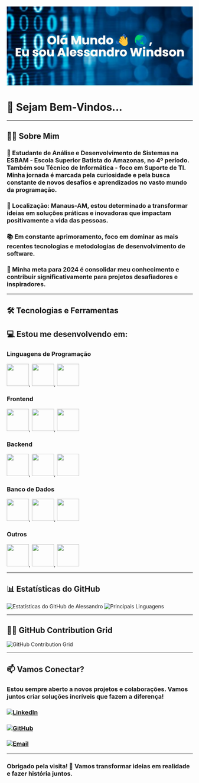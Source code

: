 ![Alessandro Windson](./banner.png)

# 🚀 Sejam Bem-Vindos...

---

## 👨‍💻 Sobre Mim

### 📖 Estudante de Análise e Desenvolvimento de Sistemas na ESBAM - Escola Superior Batista do Amazonas, no 4º período. Também sou Técnico de Informática - foco em Suporte de TI. Minha jornada é marcada pela curiosidade e pela busca constante de novos desafios e aprendizados no vasto mundo da programação.

### 📍 Localização: Manaus-AM, estou determinado a transformar ideias em soluções práticas e inovadoras que impactam positivamente a vida das pessoas.

### 📚 Em constante aprimoramento, foco em dominar as mais recentes tecnologias e metodologias de desenvolvimento de software.

### 🎯 Minha meta para 2024 é consolidar meu conhecimento e contribuir significativamente para projetos desafiadores e inspiradores.

---

## 🛠️ Tecnologias e Ferramentas

## 💻 Estou me desenvolvendo em:

### Linguagens de Programação

<img src="https://cdn.jsdelivr.net/gh/devicons/devicon@latest/icons/javascript/javascript-original.svg" width="60" height="60"/>, <img src="https://cdn.jsdelivr.net/gh/devicons/devicon@latest/icons/python/python-original-wordmark.svg" width="60" height="60"/>, <img src="https://cdn.jsdelivr.net/gh/devicons/devicon@latest/icons/java/java-original-wordmark.svg" width="60" height="60"/>

### Frontend

<img src="https://cdn.jsdelivr.net/gh/devicons/devicon@latest/icons/react/react-original-wordmark.svg" width="60" height="60"/>, <img src="https://cdn.jsdelivr.net/gh/devicons/devicon@latest/icons/html5/html5-original-wordmark.svg" width="60" height="60"/>, <img src="https://cdn.jsdelivr.net/gh/devicons/devicon@latest/icons/css3/css3-original-wordmark.svg" width="60" height="60"/>

### Backend

<img src="https://cdn.jsdelivr.net/gh/devicons/devicon@latest/icons/nodejs/nodejs-plain-wordmark.svg" width="60" height="60"/>, <img src="https://cdn.jsdelivr.net/gh/devicons/devicon@latest/icons/express/express-original.svg" width="60" height="60"/>, <img src="htttps://cdn.jsdelivr.net/gh/devicons/devicon@latest/icons/django/django-plain.svg" width="60" height="60"/>

### Banco de Dados

<img src="https://cdn.jsdelivr.net/gh/devicons/devicon@latest/icons/mysql/mysql-original-wordmark.svg" width="60" height="60"/>, <img src="https://cdn.jsdelivr.net/gh/devicons/devicon@latest/icons/postgresql/postgresql-plain-wordmark.svg" width="60" height="60"/>, <img src="https://cdn.jsdelivr.net/gh/devicons/devicon@latest/icons/mongodb/mongodb-plain-wordmark.svg" width="60" height="60"/>

### Outros

<img src="https://cdn.jsdelivr.net/gh/devicons/devicon@latest/icons/git/git-plain-wordmark.svg" width="60" height="60"/>, <img src="https://cdn.jsdelivr.net/gh/devicons/devicon@latest/icons/docker/docker-plain-wordmark.svg" width="60" height="60"/>, <img src="https://cdn.jsdelivr.net/gh/devicons/devicon@latest/icons/amazonwebservices/amazonwebservices-plain-wordmark.svg" width="60" height="60"/>


---

## 📊 Estatísticas do GitHub

![Estatísticas do GitHub de Alessandro](https://github-readme-stats.vercel.app/api?username=AlessandroWindson&show_icons=true&theme=radical)
![Principais Linguagens](https://github-readme-stats.vercel.app/api/top-langs/?username=AlessandroWindson&layout=compact&theme=radical)

---

## 💪🏻 GitHub Contribution Grid

![GitHub Contribution Grid](https://github.com/AlessandroWindson/AlessandroWindson/raw/main/contribution-grid-snake.svg)


---

## 📫 Vamos Conectar?

### Estou sempre aberto a novos projetos e colaborações. Vamos juntos criar soluções incríveis que fazem a diferença!

### [![LinkedIn](https://img.shields.io/badge/LinkedIn-Alessandro%20Windson-blue?style=for-the-badge&logo=linkedin)](https://www.linkedin.com/in/alessandro-windson-m-martins-41b908133/)
### [![GitHub](https://img.shields.io/badge/GitHub-Alessandro%20Windson-lightgrey?style=for-the-badge&logo=github)](https://github.com/AlessandroWindson)
### [![Email](https://img.shields.io/badge/Email-alessandrowindsonmm@gmail.com-red?style=for-the-badge&logo=gmail)](mailto:alessandrowindsonmm@gmail.com)

---

### Obrigado pela visita! 🤝 Vamos transformar ideias em realidade e fazer história juntos.
